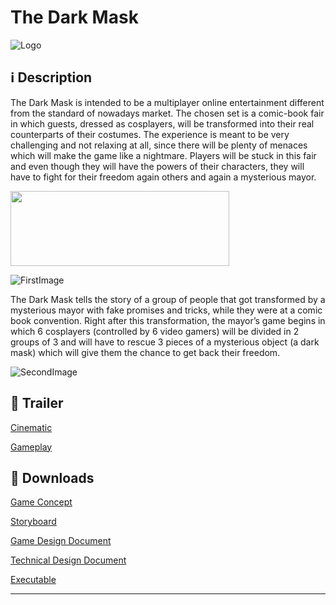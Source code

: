 **The Dark Mask**
===================

![Logo](https://image.ibb.co/fJqNid/13445558_1702822436645939_6732691753963597765_n.jpg)

<i class="icon-info"></i> :information_source: **Description**
-------------

The Dark Mask is intended to be a multiplayer online entertainment different from the standard of nowadays market. The chosen set is a comic-book fair in which guests, dressed as cosplayers, will be transformed into their real counterparts of their costumes. The experience is meant to be very challenging and not relaxing at all, since there will be plenty of menaces which will make the game like a nightmare. Players will be stuck in this fair and even though they will have the powers of their characters, they will have to fight for their freedom again others and again a mysterious mayor.

<img src="https://preview.ibb.co/f1auEJ/Screenshot_155.png" height="120" width="350"> 

![FirstImage](https://preview.ibb.co/f1auEJ/Screenshot_155.png)

The Dark Mask tells the story of a group of people that got transformed by a mysterious mayor with fake promises and tricks, while they were at a comic book convention. Right after this transformation, the mayor’s game begins in which 6 cosplayers (controlled by 6 video gamers) will be divided in 2 groups of 3 and will have to rescue 3 pieces of a mysterious object (a dark mask) which will give them the chance to get back their freedom.

![SecondImage](https://preview.ibb.co/b0hfod/Screenshot_156.png)

<i class="icon-video"></i> :movie_camera: **Trailer**
-------------

[Cinematic](https://www.youtube.com/watch?v=_-L16_2TvrY)

[Gameplay](https://www.youtube.com/watch?v=zq3q-9jGCXo)

<i class="icon-download"></i> :floppy_disk: **Downloads**
-------------

[<i class="icon-provider-github"></i> Game Concept](https://github.com/Wemarcus/TheDarkMask/raw/master/Documentation/Game%20Concept.pdf)

[<i class="icon-provider-github"></i> Storyboard](https://github.com/Wemarcus/TheDarkMask/raw/master/Documentation/Storyboard.pdf)

[<i class="icon-provider-github"></i> Game Design Document](https://github.com/Wemarcus/TheDarkMask/raw/master/Documentation/Game%20Design%20Document.pdf)

[<i class="icon-provider-github"></i> Technical Design Document](https://github.com/Wemarcus/TheDarkMask/raw/master/Documentation/Technical%20Design%20Document.pdf)

[<i class="icon-provider-github"></i> Executable](https://mega.nz/#!RE1RGZpS!_v3Bj8oqIhRVk0iqgKepV6iyBVdtM-blmJCjhBU81Dk)

-------------
